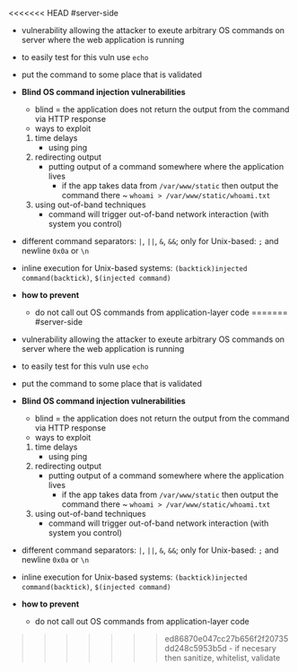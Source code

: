 <<<<<<< HEAD
#server-side 

- vulnerability allowing the attacker to exeute arbitrary OS commands on server where the web application is running
- to easily test for this vuln use `echo`
- put the command to some place that is validated

- __Blind OS command injection vulnerabilities__
	- blind = the application does not return the output from the command via HTTP response
	- ways to exploit
	1. time delays
		- using ping
	2. redirecting output
		- putting output of a command somewhere where the application lives
			- if the app takes data from `/var/www/static` then output the command there ~ `whoami > /var/www/static/whoami.txt`
	3. using out-of-band techniques
		- command will trigger out-of-band network interaction (with system you control)


- different command separators: `|`, `||`, `&`, `&&`; only for Unix-based: `;` and newline `0x0a` or `\n`
- inline execution for Unix-based systems: `(backtick)injected command(backtick)`, `$(injected command)`

- __how to prevent__
	- do not call out OS commands from application-layer code
=======
#server-side 

- vulnerability allowing the attacker to exeute arbitrary OS commands on server where the web application is running
- to easily test for this vuln use `echo`
- put the command to some place that is validated

- __Blind OS command injection vulnerabilities__
	- blind = the application does not return the output from the command via HTTP response
	- ways to exploit
	1. time delays
		- using ping
	2. redirecting output
		- putting output of a command somewhere where the application lives
			- if the app takes data from `/var/www/static` then output the command there ~ `whoami > /var/www/static/whoami.txt`
	3. using out-of-band techniques
		- command will trigger out-of-band network interaction (with system you control)


- different command separators: `|`, `||`, `&`, `&&`; only for Unix-based: `;` and newline `0x0a` or `\n`
- inline execution for Unix-based systems: `(backtick)injected command(backtick)`, `$(injected command)`

- __how to prevent__
	- do not call out OS commands from application-layer code
>>>>>>> ed86870e047cc27b656f2f20735dd248c5953b5d
	- if necesary then sanitize, whitelist, validate